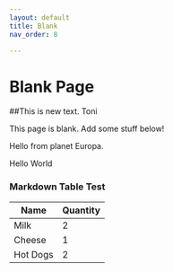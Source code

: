 ```yaml
---
layout: default
title: Blank
nav_order: 8

---
```


# Blank Page
##This is new text.  Toni

This page is blank. Add some stuff below!

Hello from planet Europa.

Hello World

### Markdown Table Test

| Name | Quantity |
| ----------- | ----------- |
| Milk | 2 |
| Cheese | 1 |
| Hot Dogs | 2 |

